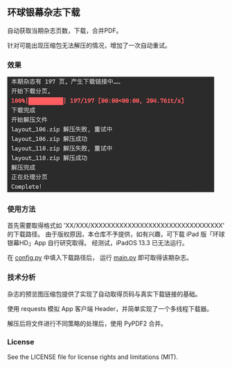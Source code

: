 ## 环球银幕杂志下载
自动获取当期杂志页数，下载，合并PDF。

针对可能出现压缩包无法解压的情况，增加了一次自动重试。

### 效果
![image](https://github.com/moriwang/WorldScreen/blob/master/img/20200210-131056.jpg)

### 使用方法
首先需要取得格式如 'XX/XXX/XXXXXXXXXXXXXXXXXXXXXXXXXXXXXXXX' 的下载路径。
由于版权原因，本仓库不予提供，如有兴趣，可下载 iPad 版「环球银幕HD」App 自行研究取得。
经测试，iPadOS 13.3 已无法运行。

在 [config.py](https://github.com/moriwang/WorldScreen/blob/master/config.py) 中填入下载路径后，
运行 [main.py](https://github.com/moriwang/WorldScreen/blob/master/main.py) 即可取得该期杂志。

### 技术分析
杂志的预览图压缩包提供了实现了自动取得页码与真实下载链接的基础。

使用 requests 模拟 App 客户端 Header，并简单实现了一个多线程下载器。

解压后将文件进行不同策略的处理后，使用 PyPDF2 合并。

### License
See the LICENSE file for license rights and limitations (MIT).
